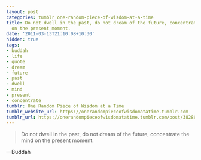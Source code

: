 ```yaml
---
layout: post
categories: tumblr one-random-piece-of-wisdom-at-a-time
title: Do not dwell in the past, do not dream of the future, concentrate the mind
  on the present moment.
date: '2011-03-13T21:10:08+10:30'
hidden: true
tags:
- buddah
- life
- quote
- dream
- future
- past
- dwell
- mind
- present
- concentrate
tumblr: One Random Piece of Wisdom at a Time
tumblr_website_url: https://onerandompieceofwisdomatatime.tumblr.com
tumblr_url: https://onerandompieceofwisdomatatime.tumblr.com/post/3828682040/do-not-dwell-in-the-past-do-not-dream-of-the
---
```

> Do not dwell in the past, do not dream of the future, concentrate the mind on the present moment.

—Buddah
